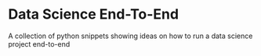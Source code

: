 # Data Science End-To-End

A collection of python snippets showing ideas on how to run a data science project end-to-end